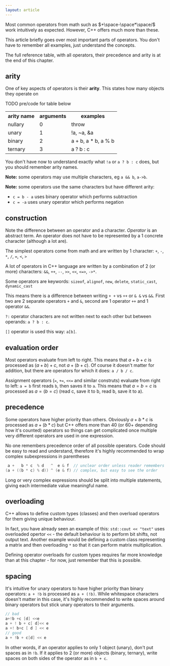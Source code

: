 ```yaml
---
layout: article
---
```


Most common operators from math such as $+\space-\space*\space/$ work intuitively as expected. However, C++ offers much more than these.

This article briefly goes over most important parts of operators. You don't have to remember all examples, just understand the concepts.

The full reference table, with all operators, their precedence and arity is at the end of this chapter.

## arity

One of key aspects of operators is their **arity**. This states how many objects they operate on

TODO pre/code for table below

<div class="table-responsive">
    <table class="table table-bordered table-dark">
        <tbody>
            <tr>
                <th>arity name</th>
                <th>arguments</th>
                <th>examples</th>
            </tr>
            <tr>
                <td>nullary</td>
                <td>0</td>
                <td>throw</td>
            </tr>
            <tr class="even">
                <td>unary</td>
                <td>1</td>
                <td>!a, ~a, &amp;a</td>
            </tr>
            <tr>
                <td>binary</td>
                <td>2</td>
                <td>a + b, a * b, a % b</td>
            </tr>
            <tr>
                <td>ternary</td>
                <td>3</td>
                <td>a ? b : c</td>
            </tr>
        </tbody>
    </table>
</div>

You don't have now to understand exactly what `!a` or `a ? b : c` does, but you should remember arity names.

**Note:** some operators may use multiple characters, eg `a && b`, `a->b`.

**Note:** some operators use the same characters but have different arity:

- `c = b - a` uses binary operator which performs subtraction
- `c = -a` uses unary operator which performs negation

## construction

Note the difference between an operator and a character. *Operator* is an abstract term. An operator does not have to be represented by a 1 concrete character (although a lot are).

The simplest operators come from math and are written by 1 character: `+`, `-`, `*`, `/`, `=`, `<`, `>`

A lot of operators in C++ language are written by a combination of 2 (or more) characters: `&&`, `++`, `--`, `>>`, `<<`, `<=>`, `->*`.

Some operators are keywords: `sizeof`, `alignof`, `new`, `delete`, `static_cast`, `dynamic_cast`

This means there is a difference between writing `+ +` vs `++` or `& &` vs `&&`. First two are 2 separate operators `+` and `&`, second are 1 operator `++` and 1 operator `&&`.

`?:` operator characters are not written next to each other but between operands: `a ? b : c`.

`[]` operator is used this way: `a[b]`.

## evaluation order

Most operators evaluate from left to right. This means that $a + b + c$ is processed as $(a + b) + c$, not $a + (b + c)$. Of course it doesn't matter for addition, but there are operators for which it does: `a / b / c`.

Assignment operators (`=`, `+=`, `<<=` and similar construts) evaluate from right to left: `a = b` first reads `b`, then saves it to `a`. This means that $a = b = c$ is processed as $a = (b = c)$ (read c, save it to b, read b, save it to a).

## precedence

Some operators have higher priority than others. Obviously $a + b * c$ is processed as $a + (b * c)$ but C++ offers more than 40 (or 60+ depending how it's counted) operators so things can get complicated once multiple very different operators are used in one expression.

<div class="note pro-tip">
No one remembers precedence order of all possible operators. Code should be easy to read and understand, therefore it's highly recommended to wrap complex subexpressions in parentheses

```c++
 a +   b * c  % d   ^  e & f  // unclear order unless reader remembers all rules perfectly
(a + ((b * c) % d)) ^ (e & f) // complex, but easy to see the order
```

Long or very complex expressions should be split into multiple statements, giving each intermediate value meaningful name.
</div>

## overloading

C++ allows to define custom types (classes) and then overload operators for them giving unique behaviour.

In fact, you have already seen an example of this: `std::cout << "text"` uses overloaded opertor `<<` - the default behaviour is to perform bit shifts, not output text. Another example would be defining a custom class representing a matrix and then overloading `*` so that it can perform matrix multiplication.

Defining operator overloads for custom types requires far more knowledge than at this chapter - for now, just remember that this is possible.

## spacing

It's intuitive for unary operators to have higher priority than binary operators: `a + !b` is processed as `a + (!b)`. While whitespace characters doesn't matter in this case, it's highly recommended to write spaces around binary operators but stick unary operators to their arguments.

```c++
// bad
a+!b +c [d] <<e
a + ! b + c[ d]<< e
a +! b+c [ d ] << e
// good
a + !b + c[d] << e
```

In other words, if an operator applies to only 1 object (unary), don't put spaces as in `!b`. If it applies to 2 (or more) objects (binary, ternary), write spaces on both sides of the operator as in `b + c`.
